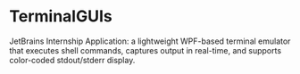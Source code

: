# TerminalGUIs
JetBrains Internship Application: a lightweight WPF-based terminal emulator that executes shell commands, captures output in real-time, and supports color-coded stdout/stderr display.
